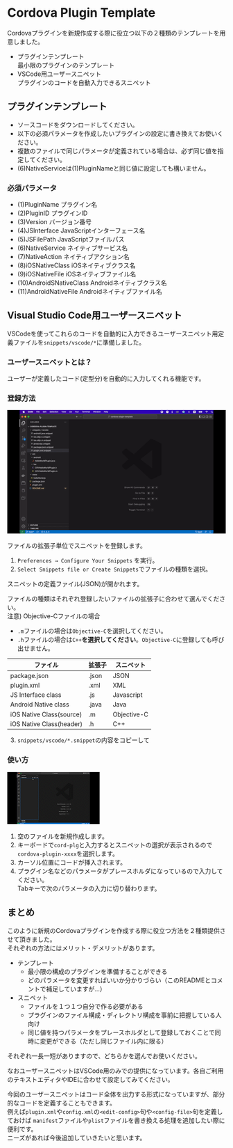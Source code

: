 # Cordova Plugin Template

Cordovaプラグインを新規作成する際に役立つ以下の２種類のテンプレートを用意しました。

- プラグインテンプレート  
  最小限のプラグインのテンプレート
- VSCode用ユーザースニペット  
  プラグインのコードを自動入力できるスニペット

## プラグインテンプレート

- ソースコードをダウンロードしてください。
- 以下の必須パラメータを作成したいプラグインの設定に書き換えてお使いください。
- 複数のファイルで同じパラメータが定義されている場合は、必ず同じ値を指定してください。
- (6)NativeServiceは(1)PluginNameと同じ値に設定しても構いません。

### 必須パラメータ  
- (1)PluginName プラグイン名
- (2)PluginID   プラグインID
- (3)Version  バージョン番号
- (4)JSInterface  JavaScriptインターフェース名
- (5)JSFilePath   JavaScriptファイルパス
- (6)NativeService  ネイティブサービス名
- (7)NativeAction   ネイティブアクション名
- (8)iOSNativeClass iOSネイティブクラス名
- (9)iOSNativeFile  iOSネイティブファイル名
- (10)AndroidSNativeClass Androidネイティブクラス名
- (11)AndroidNativeFile   Androidネイティブファイル名

## Visual Studio Code用ユーザースニペット

VSCodeを使ってこれらのコードを自動的に入力できるユーザースニペット用定義ファイルを`snippets/vscode/*`に準備しました。

### ユーザースニペットとは？

ユーザーが定義したコード(定型分)を自動的に入力してくれる機能です。

### 登録方法

![register snippet](/docs/register_snippet.gif)

ファイルの拡張子単位でスニペットを登録します。

1. `Preferences → Configure Your Snippets` を実行。
2. `Select Snippets file or Create Snippets`でファイルの種類を選択。

スニペットの定義ファイル(JSON)が開かれます。

ファイルの種類はそれぞれ登録したいファイルの拡張子に合わせて選んでください。  
注意) Objective-Cファイルの場合  
- `.m`ファイルの場合は`Objective-C`を選択してください。  
- `.h`ファイルの場合は`C++`**を選択してください**。`Objective-C`に登録しても呼び出せません。  

| ファイル | 拡張子 | スニペット |
|---|---|---|
|package.json|.json|JSON|
|plugin.xml|.xml|XML|
|JS Interface class|.js|Javascript|
|Android Native class|.java|Java|
|iOS Native Class(source)|.m|Objective-C|
|iOS Native Class(header)|.h|C++|

3. `snippets/vscode/*.snippet`の内容をコピーして

### 使い方

![insert snippet](/docs/insert_snippet.gif)

1. 空のファイルを新規作成します。
2. キーボードで`cord-plg`と入力するとスニペットの選択が表示されるので`cordova-plugin-xxxx`を選択します。
3. カーソル位置にコードが挿入されます。
4. プラグイン名などのパラメータがプレースホルダになっているので入力してください。  
Tabキーで次のパラメータの入力に切り替わります。

## まとめ

このように新規のCordovaプラグインを作成する際に役立つ方法を２種類提供させて頂きました。  
それぞれの方法にはメリット・デメリットがあります。

- テンプレート
  - 最小限の構成のプラグインを準備することができる
  - どのパラメータを変更すればいいか分かりづらい（このREADMEとコメントで補足していますが...）
- スニペット
  - ファイルを１つ１つ自分で作る必要がある
  - プラグインのファイル構成・ディレクトリ構成を事前に把握している人向け
  - 同じ値を持つパラメータをプレースホルダとして登録しておくことで同時に変更ができる（ただし同じファイル内に限る）

それぞれ一長一短がありますので、どちらかを選んでお使いください。

なおユーザースニペットはVSCode用のみでの提供になっています。各自ご利用のテキストエディタやIDEに合わせて設定してみてください。

今回のユーザースニペットはコード全体を出力する形式になっていますが、部分的なコードを定義することもできます。  
例えば`plugin.xml`や`config.xml`の`<edit-config>`句や`<config-file>`句を定義しておけば
`manifest`ファイルや`plist`ファイルを書き換える処理を追加したい際に便利です。  
ニーズがあれば今後追加していきたいと思います。
